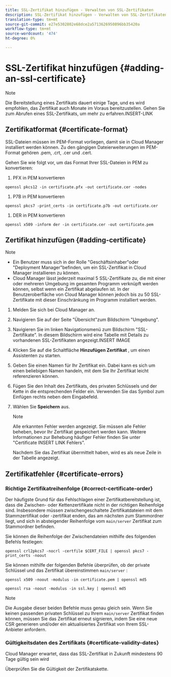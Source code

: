 ```yaml
---
title: SSL-Zertifikat hinzufügen - Verwalten von SSL-Zertifikaten
description: SSL-Zertifikat hinzufügen - Verwalten von SSL-Zertifikaten
translation-type: tm+mt
source-git-commit: e27e5302802e68dce2a5713626950896bb35420a
workflow-type: tm+mt
source-wordcount: '474'
ht-degree: 0%

---
```



# SSL-Zertifikat hinzufügen {#adding-an-ssl-certificate}

>[!NOTE]
>Die Bereitstellung eines Zertifikats dauert einige Tage, und es wird empfohlen, das Zertifikat auch Monate im Voraus bereitzustellen. Gehen Sie zum Abrufen eines SSL-Zertifikats, um mehr zu erfahren.INSERT-LINK

## Zertifikatformat {#certificate-format}

SSL-Dateien müssen im PEM-Format vorliegen, damit sie in Cloud Manager installiert werden können. Zu den gängigen Dateierweiterungen im PEM-Format gehören .pem, .crt, .cer und .cert.

Gehen Sie wie folgt vor, um das Format Ihrer SSL-Dateien in PEM zu konvertieren:

1. PFX in PEM konvertieren

`openssl pkcs12 -in certificate.pfx -out certificate.cer -nodes`

1. P7B in PEM konvertieren

`openssl pkcs7 -print_certs -in certificate.p7b -out certificate.cer`

1. DER in PEM konvertieren

`openssl x509 -inform der -in certificate.cer -out certificate.pem`

## Zertifikat hinzufügen {#adding-certificate}

>[!NOTE]
>* Ein Benutzer muss sich in der Rolle &quot;Geschäftsinhaber&quot;oder &quot;Deployment Manager&quot;befinden, um ein SSL-Zertifikat in Cloud Manager installieren zu können.
>* Cloud Manager lässt jederzeit maximal 5 SSL-Zertifikate zu, die mit einer oder mehreren Umgebung im gesamten Programm verknüpft werden können, selbst wenn ein Zertifikat abgelaufen ist. In der Benutzeroberfläche von Cloud Manager können jedoch bis zu 50 SSL-Zertifikate mit dieser Einschränkung im Programm installiert werden.


1. Melden Sie sich bei Cloud Manager an.
1. Navigieren Sie auf der Seite &quot;Übersicht&quot;zum Bildschirm &quot;Umgebung&quot;.
1. Navigieren Sie im linken Navigationsmenü zum Bildschirm &quot;SSL-Zertifikate&quot;. In diesem Bildschirm wird eine Tabelle mit Details zu vorhandenen SSL-Zertifikaten angezeigt.INSERT IMAGE
1. Klicken Sie auf die Schaltfläche **Hinzufügen Zertifikat** , um einen Assistenten zu starten.
1. Geben Sie einen Namen für Ihr Zertifikat ein. Dabei kann es sich um einen beliebigen Namen handeln, mit dem Sie Ihr Zertifikat leicht referenzieren können.
1. Fügen Sie den Inhalt des Zertifikats, des privaten Schlüssels und der Kette in die entsprechenden Felder ein. Verwenden Sie das Symbol zum Einfügen rechts neben dem Eingabefeld.
1. Wählen Sie **Speichern** aus.

   >[!NOTE]
   >Alle erkannten Fehler werden angezeigt. Sie müssen alle Fehler beheben, bevor Ihr Zertifikat gespeichert werden kann. Weitere Informationen zur Behebung häufiger Fehler finden Sie unter &quot;Certificate INSERT LINK Fehlers&quot;.

   Nachdem Sie das Zertifikat übermittelt haben, wird es als neue Zeile in der Tabelle angezeigt.

## Zertifikatfehler {#certificate-errors}

### Richtige Zertifikatreihenfolge {#correct-certificate-order}

Der häufigste Grund für das Fehlschlagen einer Zertifikatbereitstellung ist, dass die Zwischen- oder Kettenzertifikate nicht in der richtigen Reihenfolge sind. Insbesondere müssen zwischengeschaltete Zertifikatdateien mit dem Stammzertifikat oder -zertifikat enden, das am nächsten zum Stammordner liegt, und sich in absteigender Reihenfolge vom `main/server` Zertifikat zum Stammordner befinden.

Sie können die Reihenfolge der Zwischendateien mithilfe des folgenden Befehls festlegen:

`openssl crl2pkcs7 -nocrl -certfile $CERT_FILE | openssl pkcs7 -print_certs -noout`

Sie können mithilfe der folgenden Befehle überprüfen, ob der private Schlüssel und das Zertifikat übereinstimmen `main/server` :

`openssl x509 -noout -modulus -in certificate.pem | openssl md5`

`openssl rsa -noout -modulus -in ssl.key | openssl md5`

>[!NOTE]
>Die Ausgabe dieser beiden Befehle muss genau gleich sein. Wenn Sie keinen passenden privaten Schlüssel zu Ihrem `main/server` Zertifikat finden können, müssen Sie das Zertifikat erneut signieren, indem Sie eine neue CSR generieren und/oder ein aktualisiertes Zertifikat von Ihrem SSL-Anbieter anfordern.

### Gültigkeitsdaten des Zertifikats {#certificate-validity-dates}

Cloud Manager erwartet, dass das SSL-Zertifikat in Zukunft mindestens 90 Tage gültig sein wird

Überprüfen Sie die Gültigkeit der Zertifikatskette.
